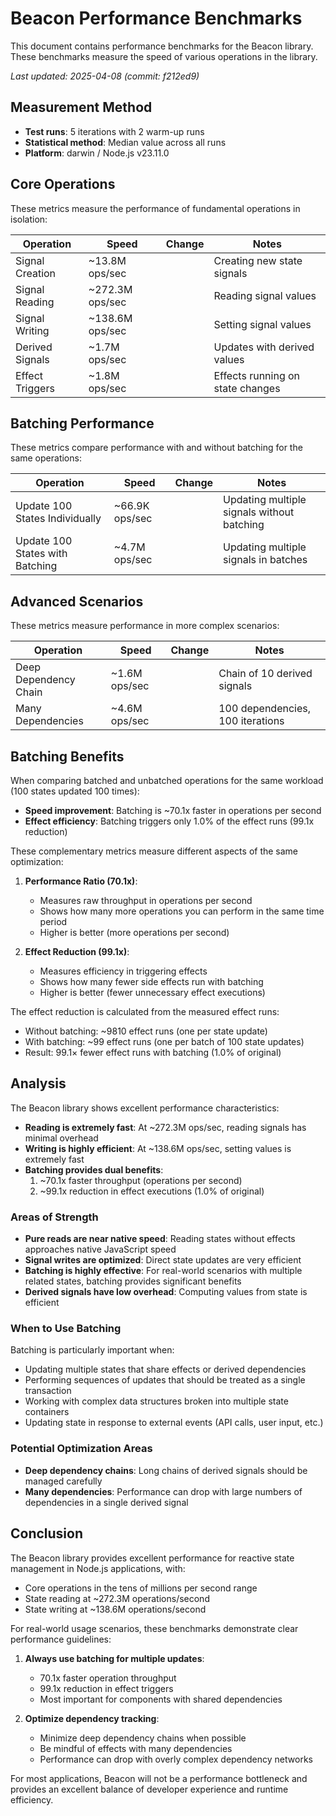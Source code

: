# Beacon Performance Benchmarks

This document contains performance benchmarks for the Beacon library. These benchmarks measure the speed of various operations in the library.

*Last updated: 2025-04-08 (commit: f212ed9)*

## Measurement Method

- **Test runs**: 5 iterations with 2 warm-up runs
- **Statistical method**: Median value across all runs
- **Platform**: darwin / Node.js v23.11.0

## Core Operations

These metrics measure the performance of fundamental operations in isolation:

| Operation | Speed | Change | Notes |
|-----------|-------|--------|-------|
| Signal Creation | ~13.8M ops/sec |  | Creating new state signals |
| Signal Reading | ~272.3M ops/sec |  | Reading signal values |
| Signal Writing | ~138.6M ops/sec |  | Setting signal values |
| Derived Signals | ~1.7M ops/sec |  | Updates with derived values |
| Effect Triggers | ~1.8M ops/sec |  | Effects running on state changes |

## Batching Performance

These metrics compare performance with and without batching for the same operations:

| Operation | Speed | Change | Notes |
|-----------|-------|--------|-------|
| Update 100 States Individually | ~66.9K ops/sec |  | Updating multiple signals without batching |
| Update 100 States with Batching | ~4.7M ops/sec |  | Updating multiple signals in batches |

## Advanced Scenarios

These metrics measure performance in more complex scenarios:

| Operation | Speed | Change | Notes |
|-----------|-------|--------|-------|
| Deep Dependency Chain | ~1.6M ops/sec |  | Chain of 10 derived signals |
| Many Dependencies | ~4.6M ops/sec |  | 100 dependencies, 100 iterations |

## Batching Benefits

When comparing batched and unbatched operations for the same workload (100 states updated 100 times):

- **Speed improvement**: Batching is ~70.1x faster in operations per second
- **Effect efficiency**: Batching triggers only 1.0% of the effect runs (99.1x reduction)

These complementary metrics measure different aspects of the same optimization:

1. **Performance Ratio (70.1x)**:
   - Measures raw throughput in operations per second
   - Shows how many more operations you can perform in the same time period
   - Higher is better (more operations per second)

2. **Effect Reduction (99.1x)**:
   - Measures efficiency in triggering effects
   - Shows how many fewer side effects run with batching
   - Higher is better (fewer unnecessary effect executions)

The effect reduction is calculated from the measured effect runs:
- Without batching: ~9810 effect runs (one per state update)
- With batching: ~99 effect runs (one per batch of 100 state updates)
- Result: 99.1× fewer effect runs with batching (1.0% of original)

## Analysis

The Beacon library shows excellent performance characteristics:

- **Reading is extremely fast**: At ~272.3M ops/sec, reading signals has minimal overhead
- **Writing is highly efficient**: At ~138.6M ops/sec, setting values is extremely fast
- **Batching provides dual benefits**:
  1. ~70.1x faster throughput (operations per second)
  2. ~99.1x reduction in effect executions (1.0% of original)

### Areas of Strength

- **Pure reads are near native speed**: Reading states without effects approaches native JavaScript speed
- **Signal writes are optimized**: Direct state updates are very efficient
- **Batching is highly effective**: For real-world scenarios with multiple related states, batching provides significant benefits
- **Derived signals have low overhead**: Computing values from state is efficient

### When to Use Batching

Batching is particularly important when:
- Updating multiple states that share effects or derived dependencies
- Performing sequences of updates that should be treated as a single transaction
- Working with complex data structures broken into multiple state containers
- Updating state in response to external events (API calls, user input, etc.)

### Potential Optimization Areas

- **Deep dependency chains**: Long chains of derived signals should be managed carefully
- **Many dependencies**: Performance can drop with large numbers of dependencies in a single derived signal

## Conclusion

The Beacon library provides excellent performance for reactive state management in Node.js applications, with:

- Core operations in the tens of millions per second range
- State reading at ~272.3M operations/second
- State writing at ~138.6M operations/second

For real-world usage scenarios, these benchmarks demonstrate clear performance guidelines:

1. **Always use batching for multiple updates**:
   - 70.1x faster operation throughput
   - 99.1x reduction in effect triggers
   - Most important for components with shared dependencies

2. **Optimize dependency tracking**:
   - Minimize deep dependency chains when possible
   - Be mindful of effects with many dependencies
   - Performance can drop with overly complex dependency networks

For most applications, Beacon will not be a performance bottleneck and provides an excellent balance of developer experience and runtime efficiency.
